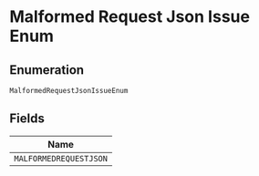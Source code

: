 
# Malformed Request Json Issue Enum

## Enumeration

`MalformedRequestJsonIssueEnum`

## Fields

| Name |
|  --- |
| `MALFORMEDREQUESTJSON` |

